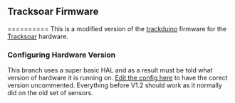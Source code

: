 ## Tracksoar Firmware
==========
This is a modified version of the [trackduino](https://github.com/trackuino/trackuino) firmware for the [Tracksoar](www.tracksoar.com) hardware.

### Configuring Hardware Version
This branch uses a super basic HAL and as a result must be told what version of hardware it is running on. [Edit the config here](https://github.com/slapplebags/Tracksoar-Firmware/blob/BME280-support/Tracksoar/Firmware/tracksoar/config.h#L30) to have the corect version uncommented. Everything before V1.2 should work as it normally did on the old set of sensors.
